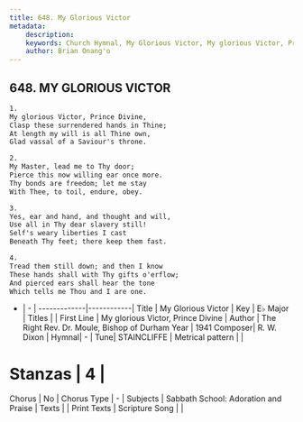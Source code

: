 ```yaml
---
title: 648. My Glorious Victor
metadata:
    description: 
    keywords: Church Hymnal, My Glorious Victor, My glorious Victor, Prince Divine, 
    author: Brian Onang'o
---
```



## 648. MY GLORIOUS VICTOR

```txt
1.
My glorious Victor, Prince Divine, 
Clasp these surrendered hands in Thine; 
At length my will is all Thine own, 
Glad vassal of a Saviour's throne. 

2.
My Master, lead me to Thy door; 
Pierce this now willing ear once more. 
Thy bonds are freedom; let me stay 
With Thee, to toil, endure, obey. 

3.
Yes, ear and hand, and thought and will, 
Use all in Thy dear slavery still! 
Self's weary liberties I cast 
Beneath Thy feet; there keep them fast. 

4.
Tread them still down; and then I know 
These hands shall with Thy gifts o'erflow; 
And pierced ears shall hear the tone 
Which tells me Thou and I are one.
```

- |   -  |
-------------|------------|
Title | My Glorious Victor |
Key | E♭ Major |
Titles |  |
First Line | My glorious Victor, Prince Divine |
Author | The Right Rev. Dr. Moule, Bishop of Durham
Year | 1941
Composer| R. W. Dixon |
Hymnal|  - |
Tune| STAINCLIFFE |
Metrical pattern | |
# Stanzas | 4 |
Chorus | No |
Chorus Type | - |
Subjects | Sabbath School: Adoration and Praise |
Texts |  |
Print Texts | 
Scripture Song |  |
  
